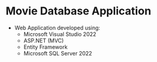 # Movie Database Application

- Web Application developed using:
	- Microsoft Visual Studio 2022
 	- ASP.NET (MVC)
	- Entity Framework
	- Microsoft SQL Server 2022
